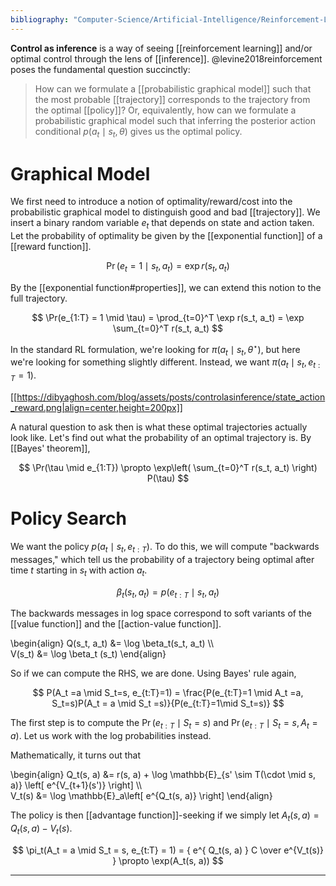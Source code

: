 ```yaml
---
bibliography: "Computer-Science/Artificial-Intelligence/Reinforcement-Learning/papers.bib"
---
```



**Control as inference** is a way of seeing [[reinforcement learning]] and/or optimal control through the lens of [[inference]]. @levine2018reinforcement poses the fundamental question succinctly:

> How can we formulate a [[probabilistic graphical model]] such that the most probable [[trajectory]] corresponds to the trajectory from the optimal [[policy]]? Or, equivalently, how can we formulate a probabilistic graphical model such that inferring the posterior action conditional $p(a_t \mid s_t, \theta)$ gives us the optimal policy.

# Graphical Model

We first need to introduce a notion of optimality/reward/cost into the probabilistic graphical model to distinguish good and bad [[trajectory]]. We insert a binary random variable $e_t$ that depends on state and action taken. Let the probability of optimality be given by the [[exponential function]] of a [[reward function]].

$$
\Pr(e_t = 1 \mid s_t, a_t) = \exp r(s_t, a_t) 
$$

By the [[exponential function#properties]], we can extend this notion to the full trajectory.

$$
\Pr(e_{1:T} = 1 \mid \tau) = \prod_{t=0}^T \exp r(s_t, a_t) = \exp \sum_{t=0}^T r(s_t, a_t) 
$$

In the standard RL formulation, we're looking for $\pi(a_t \mid s_t, \theta^\star)$, but here we're looking for something slightly different. Instead, we want $\pi(a_t \mid s_t, e_{t:T}=1)$. 

[[https://dibyaghosh.com/blog/assets/posts/controlasinference/state_action_reward.png|align=center,height=200px]]

A natural question to ask then is what these optimal trajectories actually look like. Let's find out what the probability of an optimal trajectory is. By [[Bayes' theorem]],

$$
\Pr(\tau \mid e_{1:T}) \propto \exp\left( \sum_{t=0}^T r(s_t, a_t) \right) P(\tau)
$$

# Policy Search

We want the policy $p(a_t \mid s_t, e_{t:T})$. To do this, we will compute "backwards messages," which tell us the probability of a trajectory being optimal after time $t$ starting in $s_t$ with action $a_t$.

$$
\beta_t(s_t, a_t) = p(e_{t:T} \mid s_t, a_t)
$$

The backwards messages in log space correspond to soft variants of the [[value function]] and the [[action-value function]].

\begin{align}
Q(s_t, a_t) &= \log \beta_t(s_t, a_t) \\\\\
V(s_t) &= \log \beta_t (s_t)
\end{align}



So if we can compute the RHS, we are done. Using Bayes' rule again,

$$
P(A_t =a \mid S_t=s, e_{t:T}=1) = \frac{P(e_{t:T}=1 \mid A_t =a,  S_t=s)P(A_t = a \mid S_t =s)}{P(e_{t:T}=1\mid S_t=s)}
$$

The first step is to compute the $\Pr(e_{t:T} \mid S_t = s)$ and $\Pr(e_{t:T} \mid S_t = s, A_t =a)$. Let us work with the log probabilities instead.



Mathematically, it turns out that

\begin{align}
Q_t(s, a) &= r(s, a) + \log \mathbb{E}\_{s' \sim T(\cdot \mid s, a)} \left[ e^{V_{t+1}(s')} \right] \\\\\
V_t(s) &= \log \mathbb{E}_a\left[ e^{Q_t(s, a)} \right]
\end{align}

The policy is then [[advantage function]]-seeking if we simply let $A_t(s, a) = Q_t(s, a) - V_t(s)$.

$$
\pi_t(A_t = a \mid S_t = s, e_{t:T} = 1) = { e^{ Q_t(s, a) } C \over e^{V_t(s)} } \propto \exp(A_t(s, a))
$$



---